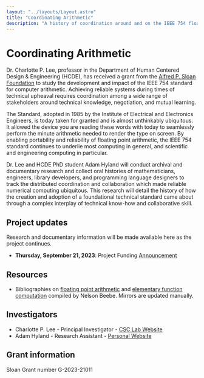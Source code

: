 ```yaml
---
layout: "../layouts/Layout.astro"
title: "Coordinating Arithmetic"
description: "A history of coordination around and on the IEEE 754 floating-point standard"
---
```


# Coordinating Arithmetic

Dr. Charlotte P. Lee, professor in the Department of Human Centered Design & Engineering (HCDE), has received a grant from the [Alfred P. Sloan Foundation](https://sloan.org) to study the development and impact of the IEEE 754 standard for computer arithmetic. Achieving reliable systems during times of technical upheaval requires coordination among a wide range of stakeholders around technical knowledge, negotiation, and mutual learning. 

The Standard, adopted in 1985 by the Institute of Electrical and Electronics Engineers, is today taken for granted and is almost unthinkably ubiquitous. It allowed the device you are reading these words with today to seamlessly perform the minute arithmetic needed to render the type on screen. By enabling portability and reliability of floating point arithmetic, the IEEE 754 standard continues to underlie most computing in general, and scientific and engineering computing in particular.

Dr. Lee and HCDE PhD student Adam Hyland will conduct archival and documentary research and collect oral histories of mathematicians, engineers, library developers, and programming language designers to track the distributed coordination and collaboration which made reliable numerical computing ubiquitous.  This research will detail the history of how the creation and adoption of a foundational technical standard came about through a complex interplay of technical know-how and collaborative skill.

## Project updates

Research and documentary information will be made available here as the project continues.

* **Thursday, September 21, 2023**: Project Funding [Announcement](announce)

## Resources

* Bibliographies on [floating point arithmetic](resources/fparith.html) and [elementary function computation](resources/elefunt.html) compiled by Nelson Beebe. Mirrors are updated manually. 

## Investigators

* Charlotte P. Lee - Principal Investigator - [CSC Lab Website](https://depts.washington.edu/csclab/)
* Adam Hyland - Research Assistant - [Personal Website](https://adampunk.com/)

## Grant information

Sloan Grant number G-2023-21011